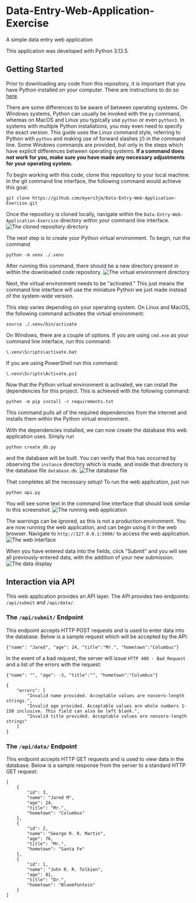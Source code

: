 # Data-Entry-Web-Application-Exercise
A simple data entry web application

This application was developed with Python 3.13.5.

## Getting Started
Prior to downloading any code from this repository, it is important that you have Python installed on your computer. There are instructions to do so [here](https://wiki.python.org/moin/BeginnersGuide/Download).

There are some differences to be aware of between operating systems. On Windows systems, Python can usually be invoked with the `py` command, whereas on MacOS and Linux you typically use `python` or even `python3`. In systems with multiple Python installations, you may even need to specify the exact version. This guide uses the Linux command style, referring to Python with `python` and making use of forward slashes (/) in the command line. Some Windows commands are provided, but only in the steps which have explicit differences between operating systems. **If a command does not work for you, make sure you have made any necessary adjustments for your operating system.** 

To begin working with this code, clone this repository to your local machine. In the git command line interface, the following command would achieve this goal:
```
git clone https://github.com/myers3jm/Data-Entry-Web-Application-Exercise.git
```

Once the repository is cloned locally, navigate within the `Data-Entry-Web-Application-Exercise` directory within your command line interface.
![The cloned repository directory](images/001.png)

The next step is to create your Python virtual environment. To begin, run the command
```
python -m venv ./.venv
```

After running this command, there should be a new directory present in within the downloaded code repository.
![The virtual environment directory](images/002.png)

Next, the virtual environment needs to be "activated." This just means the command line interface will use the miniature Python we just made instead of the system-wide version.

This step varies depending on your operating system. On Linux and MacOS, the following command activates the virtual environment:
```
source ./.venv/bin/activate
```

On Windows, there are a couple of options. If you are using `cmd.exe` as your command line interface, run this command:
```
\.venv\Scripts\activate.bat
```

If you are using PowerShell run this command:
```
\.venv\Scripts\Activate.ps1
```

Now that the Python virtual environment is activated, we can install the dependencies for this project. This is achieved with the following command:
```
python -m pip install -r requirements.txt
```

This command pulls all of the required dependencies from the internet and installs them within the Python virtual environment.

With the dependencies installed, we can now create the database this web application uses. Simply run
```
python create_db.py
```

and the database will be built. You can verify that this has occurred by observing the `instance` directory which is made, and inside that directory is the database file `database.db`.
![The database file](images/003.png)

That completes all the necessary setup! To run the web application, just run
```
python api.py
```

You will see some text in the command line interface that should look similar to this screenshot:
![The running web application](images/004.png)

The warnings can be ignored, as this is not a production environment. You are now running the web application, and can begin using it in the web browser. Navigate to `http://127.0.0.1:5000/` to access the web application.
![The web interface](images/005.png)

When you have entered data into the fields, click "Submit" and you will see all previously-entered data, with the addition of your new submission.
![The data display](images/006.png)

## Interaction via API
This web application provides an API layer. The API provides two endpoints: `/api/submit` and `/api/data/`.

### The `/api/submit/` Endpoint
This endpoint accepts HTTP POST requests and is used to enter data into the database. Below is a sample request which will be accepted by the API:
```
{"name": "Jared", "age": 24, "title":"Mr.", "hometown":"Columbus"}
```
In the event of a bad request, the server will issue `HTTP 400 - Bad Request` and a list of the errors with the request:
```
{"name": "", "age": -3, "title":"", "hometown":"Columbus"}
```
```
{
	"errors": [
		"Invalid name provided. Acceptable values are nonzero-length strings.",
		"Invalid age provided. Acceptable values are whole numbers 1-150 inclusive. This field can also be left blank.",
		"Invalid title provided. Acceptable values are nonzero-length strings"
	]
}
```

### The `/api/data/` Endpoint
This endpoint accepts HTTP GET requests and is used to view data in the database. Below is a sample response from the server to a standard HTTP GET request:
```
[
	{
		"id": 3,
		"name": "Jared M",
		"age": 24,
		"title": "Mr.",
		"hometown": "Columbus"
	},
	{
		"id": 2,
		"name": "George R. R. Martin",
		"age": 76,
		"title": "Mr.",
		"hometown": "Santa Fe"
	},
	{
		"id": 1,
		"name": "John R. R. Tolkien",
		"age": 81,
		"title": "Dr.",
		"hometown": "Bloemfontein"
	}
]
```